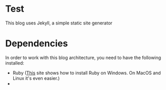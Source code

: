 # Test
This blog uses Jekyll, a simple static site generator

# Dependencies
In order to work with this blog architecture, you need to have the following installed:
- Ruby ([This](https://www.ruby-lang.org/de/ "Ruby") site shows how to install Ruby on Windows. On MacOS and Linux it's even easier.)
-
